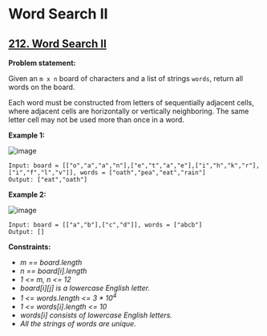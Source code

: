 # Word Search II

## [212. Word Search II](https://leetcode.com/problems/word-search-ii/)

**Problem statement:**

Given an `m x n` board of characters and a list of strings `words`, return all words on the board.

Each word must be constructed from letters of sequentially adjacent cells, where adjacent cells are horizontally or vertically neighboring. The same letter cell may not be used more than once in a word.

**Example 1:**

![image](https://user-images.githubusercontent.com/20440403/198863175-45aa379e-e841-4d3d-b61d-2c875428c0d9.png)

```
Input: board = [["o","a","a","n"],["e","t","a","e"],["i","h","k","r"],["i","f","l","v"]], words = ["oath","pea","eat","rain"]
Output: ["eat","oath"]
```

**Example 2:**

![image](https://user-images.githubusercontent.com/20440403/198863183-9435aad7-f1db-49de-bda6-03636efee379.png)

```
Input: board = [["a","b"],["c","d"]], words = ["abcb"]
Output: []
```

**Constraints:**

* *m == board.length*
* *n == board[i].length*
* *1 <= m, n <= 12*
* *board[i][j] is a lowercase English letter.*
* *1 <= words.length <= 3 * 10<sup>4</sup>*
* *1 <= words[i].length <= 10*
* *words[i] consists of lowercase English letters.*
* *All the strings of words are unique.*
